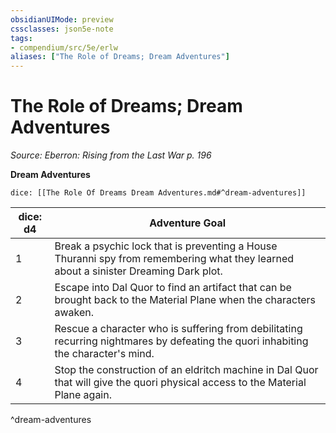 ```yaml
---
obsidianUIMode: preview
cssclasses: json5e-note
tags:
- compendium/src/5e/erlw
aliases: ["The Role of Dreams; Dream Adventures"]
---
```

# The Role of Dreams; Dream Adventures
*Source: Eberron: Rising from the Last War p. 196* 

**Dream Adventures**

`dice: [[The Role Of Dreams Dream Adventures.md#^dream-adventures]]`

| dice: d4 | Adventure Goal |
|----------|----------------|
| 1 | Break a psychic lock that is preventing a House Thuranni spy from remembering what they learned about a sinister Dreaming Dark plot. |
| 2 | Escape into Dal Quor to find an artifact that can be brought back to the Material Plane when the characters awaken. |
| 3 | Rescue a character who is suffering from debilitating recurring nightmares by defeating the quori inhabiting the character's mind. |
| 4 | Stop the construction of an eldritch machine in Dal Quor that will give the quori physical access to the Material Plane again. |
^dream-adventures